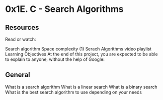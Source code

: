 0x1E. C - Search Algorithms
===========================
Resources
-----------
Read or watch:

Search algorithm
Space complexity (1)
Serach Algorithms video playlist
Learning Objectives
At the end of this project, you are expected to be able to explain to anyone, without the help of Google:

General
-------
What is a search algorithm
What is a linear search
What is a binary search
What is the best search algorithm to use depending on your needs
